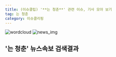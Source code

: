 ```yaml
---
title: (이슈클립) '**는 청춘**' 관련 이슈, 기사 모아 보기
tag: 는 청춘
category: 이슈클리핑
---
```

![wordcloud](https://s3.ap-northeast-2.amazonaws.com/lyrics101-wordcloud/2018-09-19-1537286986.png)
![news_img](https://user-images.githubusercontent.com/42597476/44507050-1206f400-a6e4-11e8-8d98-7ffbfebb353f.png)
## **'**는 청춘**'** 뉴스속보 검색결과

